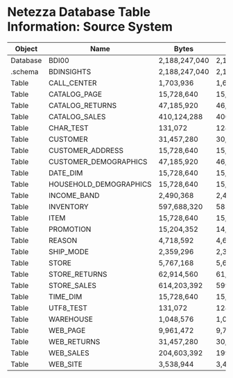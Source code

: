 # Netezza Database Table Information: Source System

|  Object   |               Name               |        Bytes         |        KB        |      MB      |     GB     |   TB  |
|-----------|----------------------------------|----------------------|------------------|--------------|------------|-------|
| Database  | BDI00                            |        2,188,247,040 |        2,136,960 |        2,087 |        2.0 |     .0|
|   .schema | BDINSIGHTS                       |        2,188,247,040 |        2,136,960 |        2,087 |        2.0 |     .0|
| Table     | CALL_CENTER                      |            1,703,936 |            1,664 |            2 |         .0 |     .0|
| Table     | CATALOG_PAGE                     |           15,728,640 |           15,360 |           15 |         .0 |     .0|
| Table     | CATALOG_RETURNS                  |           47,185,920 |           46,080 |           45 |         .0 |     .0|
| Table     | CATALOG_SALES                    |          410,124,288 |          400,512 |          391 |         .4 |     .0|
| Table     | CHAR_TEST                        |              131,072 |              128 |            0 |         .0 |     .0|
| Table     | CUSTOMER                         |           31,457,280 |           30,720 |           30 |         .0 |     .0|
| Table     | CUSTOMER_ADDRESS                 |           15,728,640 |           15,360 |           15 |         .0 |     .0|
| Table     | CUSTOMER_DEMOGRAPHICS            |           47,185,920 |           46,080 |           45 |         .0 |     .0|
| Table     | DATE_DIM                         |           15,728,640 |           15,360 |           15 |         .0 |     .0|
| Table     | HOUSEHOLD_DEMOGRAPHICS           |           15,728,640 |           15,360 |           15 |         .0 |     .0|
| Table     | INCOME_BAND                      |            2,490,368 |            2,432 |            2 |         .0 |     .0|
| Table     | INVENTORY                        |          597,688,320 |          583,680 |          570 |         .6 |     .0|
| Table     | ITEM                             |           15,728,640 |           15,360 |           15 |         .0 |     .0|
| Table     | PROMOTION                        |           15,204,352 |           14,848 |           15 |         .0 |     .0|
| Table     | REASON                           |            4,718,592 |            4,608 |            5 |         .0 |     .0|
| Table     | SHIP_MODE                        |            2,359,296 |            2,304 |            2 |         .0 |     .0|
| Table     | STORE                            |            5,767,168 |            5,632 |            6 |         .0 |     .0|
| Table     | STORE_RETURNS                    |           62,914,560 |           61,440 |           60 |         .1 |     .0|
| Table     | STORE_SALES                      |          614,203,392 |          599,808 |          586 |         .6 |     .0|
| Table     | TIME_DIM                         |           15,728,640 |           15,360 |           15 |         .0 |     .0|
| Table     | UTF8_TEST                        |              131,072 |              128 |            0 |         .0 |     .0|
| Table     | WAREHOUSE                        |            1,048,576 |            1,024 |            1 |         .0 |     .0|
| Table     | WEB_PAGE                         |            9,961,472 |            9,728 |           10 |         .0 |     .0|
| Table     | WEB_RETURNS                      |           31,457,280 |           30,720 |           30 |         .0 |     .0|
| Table     | WEB_SALES                        |          204,603,392 |          199,808 |          195 |         .2 |     .0|
| Table     | WEB_SITE                         |            3,538,944 |            3,456 |            3 |         .0 |     .0|
